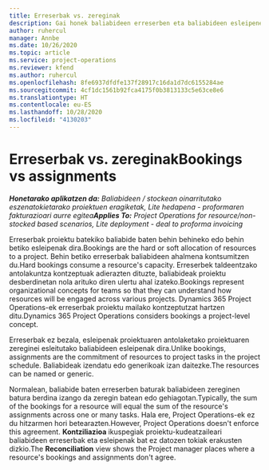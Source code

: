 ```yaml
---
title: Erreserbak vs. zereginak
description: Gai honek baliabideen erreserben eta baliabideen esleipenen arteko desberdintasunak eskaintzen ditu.
author: ruhercul
manager: Annbe
ms.date: 10/26/2020
ms.topic: article
ms.service: project-operations
ms.reviewer: kfend
ms.author: ruhercul
ms.openlocfilehash: 8fe6937dfdfe137f28917c16da1d7dc6155284ae
ms.sourcegitcommit: 4cf1dc1561b92fca4175f0b3813133c5e63ce8e6
ms.translationtype: HT
ms.contentlocale: eu-ES
ms.lasthandoff: 10/28/2020
ms.locfileid: "4130203"
---
```

# <a name="bookings-vs-assignments"></a><span data-ttu-id="616fe-103">Erreserbak vs. zereginak</span><span class="sxs-lookup"><span data-stu-id="616fe-103">Bookings vs assignments</span></span>

<span data-ttu-id="616fe-104">_**Honetarako aplikatzen da:** Baliabideen / stockean oinarritutako eszenatokietarako proiektuen eragiketak, Lite hedapena - proformaren fakturazioari aurre egitea_</span><span class="sxs-lookup"><span data-stu-id="616fe-104">_**Applies To:** Project Operations for resource/non-stocked based scenarios, Lite deployment - deal to proforma invoicing_</span></span>

<span data-ttu-id="616fe-105">Erreserbak proiektu batekiko baliabide baten behin behineko edo behin betiko esleipenak dira.</span><span class="sxs-lookup"><span data-stu-id="616fe-105">Bookings are the hard or soft allocation of resources to a project.</span></span> <span data-ttu-id="616fe-106">Behin betiko erreserbak baliabideen ahalmena kontsumitzen du.</span><span class="sxs-lookup"><span data-stu-id="616fe-106">Hard bookings consume a resource's capacity.</span></span> <span data-ttu-id="616fe-107">Erreserbek taldeentzako antolakuntza kontzeptuak adierazten dituzte, baliabideak proiektu desberdinetan nola arituko diren ulertu ahal izateko.</span><span class="sxs-lookup"><span data-stu-id="616fe-107">Bookings represent organizational concepts for teams so that they can understand how resources will be engaged across various projects.</span></span> <span data-ttu-id="616fe-108">Dynamics 365 Project Operations-ek erreserbak proiektu mailako kontzeptutzat hartzen ditu.</span><span class="sxs-lookup"><span data-stu-id="616fe-108">Dynamics 365 Project Operations considers bookings a project-level concept.</span></span> 

<span data-ttu-id="616fe-109">Erreserbak ez bezala, esleipenak proiektuaren antolaketako proiektuaren zereginei esleitutako baliabideen esleipenak dira.</span><span class="sxs-lookup"><span data-stu-id="616fe-109">Unlike bookings, assignments are the commitment of resources to project tasks in the project schedule.</span></span> <span data-ttu-id="616fe-110">Baliabideak izendatu edo generikoak izan daitezke.</span><span class="sxs-lookup"><span data-stu-id="616fe-110">The resources can be named or generic.</span></span> 

<span data-ttu-id="616fe-111">Normalean, baliabide baten erreserben baturak baliabideen zereginen batura berdina izango da zeregin batean edo gehiagotan.</span><span class="sxs-lookup"><span data-stu-id="616fe-111">Typically, the sum of the bookings for a resource will equal the sum of the resource's assignments across one or many tasks.</span></span> <span data-ttu-id="616fe-112">Hala ere, Project Operations-ek ez du hitzarmen hori betearazten.</span><span class="sxs-lookup"><span data-stu-id="616fe-112">However, Project Operations doesn't enforce this agreement.</span></span> <span data-ttu-id="616fe-113">**Kontziliazioa** ikuspegiak proiektu-kudeatzaileari baliabideen erreserbak eta esleipenak bat ez datozen tokiak erakusten dizkio.</span><span class="sxs-lookup"><span data-stu-id="616fe-113">The **Reconciliation** view shows the Project manager places where a resource's bookings and assignments don't agree.</span></span>
